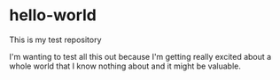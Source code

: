 # hello-world
This is my test repository

I'm wanting to test all this out because I'm getting really excited about a whole world that I know nothing about and it might be valuable.
